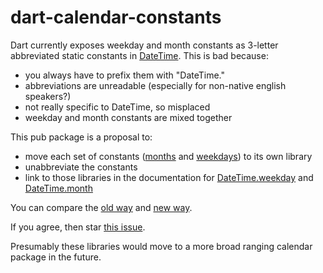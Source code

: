 dart-calendar-constants
=======================

Dart currently exposes weekday and month constants as 3-letter abbreviated static constants in [DateTime].  This is bad because:

* you always have to prefix them with "DateTime."
* abbreviations are unreadable (especially for non-native english speakers?)
* not really specific to DateTime, so misplaced
* weekday and month constants are mixed together

This pub package is a proposal to:

* move each set of constants ([months](lib/month.dart) and [weekdays](lib/weekday.dart)) to its own library
* unabbreviate the constants
* link to those libraries in the documentation for [DateTime.weekday] and [DateTime.month]

You can compare the [old way](example/old_way.dart) and [new way](example/new_way.dart).

If you agree, then star [this issue](http://dartbug.com/xxx).

Presumably these libraries would move to a more broad ranging calendar package in the future.

[DateTime]: http://api.dartlang.org/docs/bleeding_edge/dart_core/DateTime.html
[DateTime.weekday]: http://api.dartlang.org/docs/bleeding_edge/dart_core/DateTime.html#weekday
[DateTime.month]: http://api.dartlang.org/docs/bleeding_edge/dart_core/DateTime.html#month
